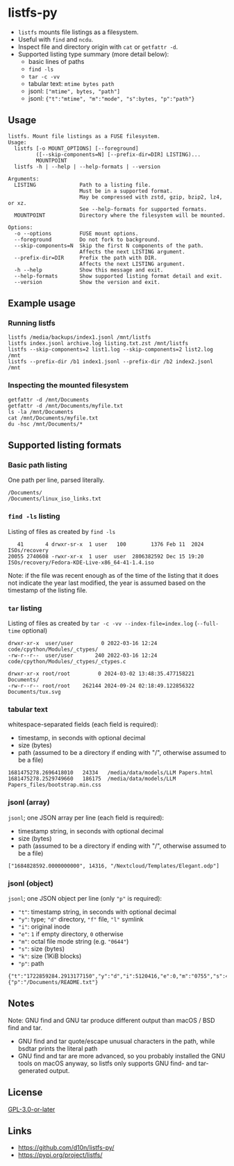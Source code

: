 # listfs-py

* `listfs` mounts file listings as a filesystem.
* Useful with `find` and `ncdu`.
* Inspect file and directory origin with `cat` or `getfattr -d`.
* Supported listing type summary (more detail below):
  * basic lines of paths
  * `find -ls`
  * `tar -c -vv`
  * tabular text: `mtime bytes path`
  * jsonl: `["mtime", bytes, "path"]`
  * jsonl: `{"t":"mtime", "m":"mode", "s":bytes, "p":"path"}`


## Usage
```text
listfs. Mount file listings as a FUSE filesystem.
Usage:
  listfs [-o MOUNT_OPTIONS] [--foreground]
         ([--skip-components=N] [--prefix-dir=DIR] LISTING)...
         MOUNTPOINT
  listfs -h | --help | --help-formats | --version

Arguments:
  LISTING              Path to a listing file.
                       Must be in a supported format.
                       May be compressed with zstd, gzip, bzip2, lz4, or xz.
                       See --help-formats for supported formats.
  MOUNTPOINT           Directory where the filesystem will be mounted.

Options:
  -o --options         FUSE mount options.
  --foreground         Do not fork to background.
  --skip-components=N  Skip the first N components of the path.
                       Affects the next LISTING argument.
  --prefix-dir=DIR     Prefix the path with DIR.
                       Affects the next LISTING argument.
  -h --help            Show this message and exit.
  --help-formats       Show supported listing format detail and exit.
  --version            Show the version and exit.
```

## Example usage

### Running listfs
```shell
listfs /media/backups/index1.jsonl /mnt/listfs
listfs index.jsonl archive.log listing.txt.zst /mnt/listfs
listfs --skip-components=2 list1.log --skip-components=2 list2.log /mnt
listfs --prefix-dir /b1 index1.jsonl --prefix-dir /b2 index2.jsonl /mnt
```

### Inspecting the mounted filesystem
```shell
getfattr -d /mnt/Documents
getfattr -d /mnt/Documents/myfile.txt
ls -la /mnt/Documents
cat /mnt/Documents/myfile.txt
du -hsc /mnt/Documents/*
```

## Supported listing formats

### Basic path listing
One path per line, parsed literally.
```text
/Documents/
/Documents/linux_iso_links.txt
```

### `find -ls` listing
Listing of files as created by `find -ls`
```text
   41       4 drwxr-sr-x  1 user   100        1376 Feb 11  2024 ISOs/recovery
20055 2740608 -rwxr-xr-x  1 user  user  2806382592 Dec 15 19:20 ISOs/recovery/Fedora-KDE-Live-x86_64-41-1.4.iso
```
Note: if the file was recent enough as of the time of the listing that it does not indicate the year last modified, the year is assumed based on the timestamp of the listing file.

### `tar` listing
Listing of files as created by `tar -c -vv --index-file=index.log`
(`--full-time` optional)
```text
drwxr-xr-x  user/user         0 2022-03-16 12:24 code/cpython/Modules/_ctypes/
-rw-r--r--  user/user       240 2022-03-16 12:24 code/cpython/Modules/_ctypes/_ctypes.c
```
```text
drwxr-xr-x root/root         0 2024-03-02 13:48:35.477158221 Documents/
-rw-r--r-- root/root    262144 2024-09-24 02:18:49.122856322 Documents/tux.svg
```

### tabular text
whitespace-separated fields (each field is required):
* timestamp, in seconds with optional decimal
* size (bytes)
* path (assumed to be a directory if ending with "/", otherwise assumed to be a file)
```text
1681475278.2696418010   24334   /media/data/models/LLM Papers.html
1681475278.2529749660   186175  /media/data/models/LLM Papers_files/bootstrap.min.css
```

### jsonl (array)
`jsonl`; one JSON array per line (each field is required):
* timestamp string, in seconds with optional decimal
* size (bytes)
* path (assumed to be a directory if ending with "/", otherwise assumed to be a file)
```text
["1684828592.0000000000", 14316, "/Nextcloud/Templates/Elegant.odp"]
```

### jsonl (object)
`jsonl`; one JSON object per line (only `"p"` is required):
* `"t"`: timestamp string, in seconds with optional decimal
* `"y"`: type; `"d"` directory, `"f"` file, `"l"` symlink
* `"i"`: original inode
* `"e"`: `1` if empty directory, `0` otherwise
* `"m"`: octal file mode string (e.g. `"0644"`)
* `"s"`: size (bytes)
* `"k"`: size (1KiB blocks)
* `"p"`: path
```text
{"t":"1722859284.2913177150","y":"d","i":5120416,"e":0,"m":"0755","s":4096,"k":4,"p":"/Documents/README.md"}
{"p":"/Documents/README.txt"}
```

## Notes

Note: GNU find and GNU tar produce different output than macOS / BSD find and tar.
* GNU find and tar quote/escape unusual characters in the path, while bsdtar prints the literal path
* GNU find and tar are more advanced, so you probably installed the GNU tools on macOS anyway, so listfs only supports GNU find- and tar-generated output.

## License
[GPL-3.0-or-later](./LICENSE)

## Links
* <https://github.com/d10n/listfs-py/>
* <https://pypi.org/project/listfs/>
